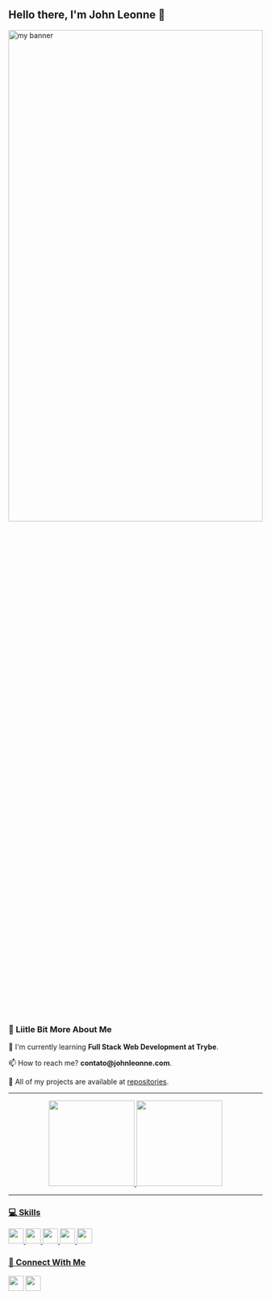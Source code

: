 <!--

[![Top Langs](https://github-readme-stats.vercel.app/api/top-langs/?username=johnleonne&count_private=true&layout=compact&theme=dark&show_icons=true)](https://github.com/johnleonne/github-readme-stats)


[![Top Langs](https://github-readme-stats.vercel.app/api/top-langs/?username=johnleonne&langs_count=8&theme=dark&show_icons=true)](https://github.com/johnleonne/github-readme-stats)


<div align = "center">
   <hr>
  
[![Top Langs](https://github-readme-stats.vercel.app/api/top-langs/?username=johnleonne&langs_count=8&theme=dark&show_icons=true)](https://github.com/johnleonne/github-readme-stats)
  
  [![Top Langs](https://github-readme-stats.vercel.app/api/top-langs/?username=johnleonne&count_private=true&layout=compact&theme=dark&show_icons=true)](https://github.com/johnleonne/github-readme-stats)
  
  [![Top Langs](https://github-readme-stats.vercel.app/api/top-langs/?username=anuraghazra&layout=compact)](https://github.com/anuraghazra/github-readme-stats)
  
  ![John Leonne's GitHub stats](https://github-readme-stats.vercel.app/api?username=johnleonne&count_private=true&theme=dark&show_icons=true&icon_color=ffff&hide=contribs,prs,issues)
  

</div>


<div align = "center">
    <hr>
  
      ![John Leonne's GitHub stats](https://github-readme-stats.vercel.app/api?username=johnleonne&theme=dark&show_icons=true&icon_color=ffff&count_private=true)
  
   <hr>

</div>



## 📊 Github Status


<p><img src="https://metrics.lecoq.io/johnleonne"><p>

<p><img src="https://github-readme-streak-stats.herokuapp.com/?user=johnleonne"><p>

  ![Metrics](https://metrics.lecoq.io/johnleonne?template=classic&followup=1&base=header%2C%20activity%2C%20community%2C%20repositories%2C%20metadata&base.indepth=false&base.hireable=false&followup=false&followup.sections=repositories&followup.indepth=false&followup.archived=true&config.timezone=America%2FManaus&count_private=true)
-->
  
  
<!--   O que vai para o perfil -->

## Hello there, I'm  John Leonne 👋

<img height="50%" width="100%" src="https://upload.wikimedia.org/wikipedia/commons/c/c2/Northern_Lights-banner1.jpg" alt="my banner">

### 💫 Liitle Bit More About Me
<p>🌱 I'm currently learning <b>Full Stack Web Development at Trybe</b>.</p>
<p>📫 How to reach me? <b>contato@johnleonne.com</b>.</p>
<p>🤖 All of my projects are available at  <a href="https://github.com/johnleonne?tab=repositories">repositories</a>.</p>

<div align = "center">
 
   <hr>
	
  <a href="https://github.com/johnleonne">
  <img height="170em" src="https://github-readme-stats.vercel.app/api?username=johnleonne&theme=dark&show_icons=true&icon_color=ffff&count_private=true"/>
  <img height="170em" src="https://github-readme-streak-stats.herokuapp.com?user=johnleonne&theme=dark"/>
  
   <hr>

</div>

### 💻 Skills
<p>
<img src="https://img.shields.io/badge/javascript-%23323330.svg?style=for-the-badge&logo=javascript&logoColor=%23F7DF1E" style="margin-bottom: 4px;" height="30px">
<img src="https://img.shields.io/badge/html5-%23E34F26.svg?style=for-the-badge&logo=html5&logoColor=white" style="margin-bottom: 4px;" height="30px">
<img src="https://img.shields.io/badge/css3-%231572B6.svg?style=for-the-badge&logo=css3&logoColor=white" style="margin-bottom: 4px;" height="30px">
<img src="https://img.shields.io/badge/react-%2320232a.svg?style=for-the-badge&logo=react&logoColor=%2361DAFB" style="margin-bottom: 4px;" height="30px">
<img src="https://img.shields.io/badge/git-%23F05033.svg?style=for-the-badge&logo=git&logoColor=white" style="margin-bottom: 4px;" height="30px">
</p>

### 👥 Connect With Me
	
<p>
<a href = "mailto:johnleonne.dev@gmail.com"><img src="https://img.shields.io/badge/Gmail-D14836?style=for-the-badge&logo=gmail&logoColor=white" target="_blank" style="margin-bottom: 4px;" height="30px" target="_blank"></a>
<a href="https://linkedin.com/in/johnleonne"><img src="https://img.shields.io/badge/linkedin-%230077B5.svg?style=for-the-badge&logo=linkedin&logoColor=white" style="margin-bottom: 4px;" height="30px" target="_blank"></a>
</p>
